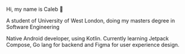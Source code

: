 Hi, my name is Caleb 👋

A student of University of West London, doing my masters degree in Software Engineering

Native Android developer, using Kotlin. Currently learning Jetpack Compose, Go lang for backend and Figma for user experience design.
